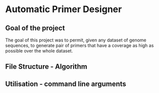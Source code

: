 # Automatic Primer Designer

## Goal of the project
The goal of this project was to permit, given any dataset of genome sequences, to generate pair of primers that have a coverage as high as possible over the whole dataset. 

## File Structure - Algorithm


## Utilisation - command line arguments



